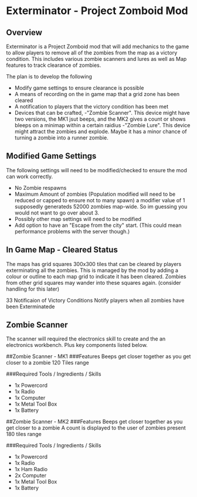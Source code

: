 # Exterminator - Project Zomboid Mod
## Overview 
Exterminator is a Project Zomboid mod that will add mechanics to the game to allow players to remove all of the zombies from the map as a victory condition. This includes various zombie scanners and lures as well as Map features to track clearance of zombies.

The plan is to develop the following
- Modify game settings to ensure clearance is possible
- A means of recording on the in game map that a grid zone has been cleared
- A notification to players that the victory condition has been met
- Devices that can be crafted, 
  -"Zombie Scanner". This device might have two versions, the MK1 jsut beeps, and the MK2 gives a count or shows bleeps on a minimap within a certain raidius
  -"Zombie Lure". This device might attract the zombies and explode. Maybe it has a minor chance of turning a zombie into a runner zombie.

## Modified Game Settings
The following settings will need to be modified/checked to ensure the mod can work correctly.
- No Zombie respawns
- Maximum Amount of zombies (Population modified will need to be reduced or capped to ensure not to many spawn) 
  a modifier value of 1 supposedly generateds 52000 zombies map-wide. So im guessing you would not want to go over about 3.
- Possibly other map settings will need to be modified
- Add option to have an "Escape from the city" start. (This could mean performance problems with the server though.) 

## In Game Map - Cleared Status
The maps has grid squares 300x300 tiles that can be cleared by players exterminating all the zombies. This is managed by the mod by adding a colour or outline to each map grid to indicate it has been cleared. Zombies from other grid squares may wander into these squares again. (consider handling for this later)

33 Notificaion of Victory Conditions
Notify players when all zombies have been Exterminatede

## Zombie Scanner
The scanner will required the electronics skill to create and the an electronics workbench. Plus key components listed below.

##Zombie Scanner - MK1
###Features
Beeps get closer together as you get closer to a zombie
120 Tiles range

###Required Tools / Ingredients / Skills
- 1x Powercord
- 1x Radio
- 1x Computer
- 1x Metal Tool Box
- 1x Battery

##Zombie Scanner - MK2
###Features
Beeps get closer together as you get closer to a zombie
A count is displayed to the user of zombies present
180 tiles range

###Required Tools / Ingredients / Skills
- 1x Powercord
- 1x Radio
- 1x Ham Radio
- 2x Computer
- 1x Metal Tool Box
- 1x Battery
